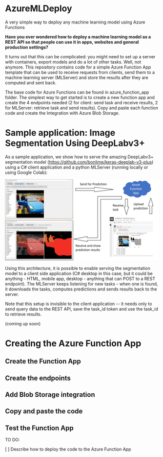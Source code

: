 # AzureMLDeploy
A very simple way to deploy any machine learning model using Azure Functions

**Have you ever wondered how to deploy a machine learning model as a REST API so that people can use it in apps, websites and general production settings?**

It turns out that this can be complicated: you might need to set up a server with containers, export models and do a lot of other tasks. Well, not anymore. This repository contains code for a simple Azure Function App template that can be used to receive requests from clients, send them to a machine learning server (MLServer) and store the results after they are computed and sent back.

The base code for Azure Functions can be found in azure_function_app folder. The simplest way to get started is to create a new function app and create the 4 endpoints needed (2 for client: send task and receive results, 2 for MLServer: retrieve task and send results). Copy and paste each function code and create the Integration with Azure Blob Storage.

# Sample application: Image Segmentation Using DeepLabv3+

As a sample application, we show how to serve the amazing DeepLabv3+ segmentation model (https://github.com/bonlime/keras-deeplab-v3-plus) using a C# client application and a python MLServer (running locally or using Google Colab):

![alt text](architecture.png "Client-Server-MLServer Architecture")

Using this architecture, it is possible to enable serving the segmentation model to a client side application (C# desktop in this case, but it could be anything - HTML, mobile app, desktop - anything that can POST to a REST endpoint). The MLServer keeps listening for new tasks - when one is found, it downloads the tasks, computes predictions and sends results back to the server.

Note that this setup is invisible to the client application -- it needs only to send query data to the REST API, save the task_id token and use the task_id to retrieve results.

(coming up soon)

# Creating the Azure Function App

## Create the Function App

## Create the endpoints

## Add Blob Storage integration

## Copy and paste the code

## Test the Function App

TO DO:

[ ] Describe how to deploy the code to the Azure Function App
